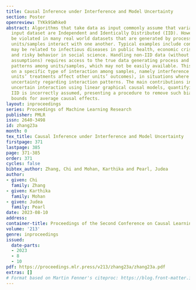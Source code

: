 ```yaml
---
title: Causal Inference under Interference and Model Uncertainty
section: Poster
openreview: TYKk9SWhke0
abstract: Algorithms that take data as input commonly assume that variables in the
  input dataset are Independent and Identically Distributed (IID). However, IID may
  be violated in many real world datasets that are generated by processes in which
  units/samples interact with one another. Typical examples include contagion that
  may be related to infectious diseases in public health, economic crisis in finance
  and risky behavior in social science. Handling non-IID data (without making additional
  assumptions) requires access to the true data generating process and the exact interaction
  patterns among units/samples, which may not be easily available. This work focuses
  on a specific type of interaction among samples, namely interference (i.e. some
  units’ treatments affect other units’ outcomes), in situations where there exists
  uncertainty regarding interaction patterns. The main contributions include modeling
  uncertain interaction using linear graphical causal models, quantifying bias when
  IID is incorrectly assumed, presenting a procedure to remove such bias and deriving
  bounds for average causal effects.
layout: inproceedings
series: Proceedings of Machine Learning Research
publisher: PMLR
issn: 2640-3498
id: zhang23a
month: 0
tex_title: Causal Inference under Interference and Model Uncertainty
firstpage: 371
lastpage: 385
page: 371-385
order: 371
cycles: false
bibtex_author: Zhang, Chi and Mohan, Karthika and Pearl, Judea
author:
- given: Chi
  family: Zhang
- given: Karthika
  family: Mohan
- given: Judea
  family: Pearl
date: 2023-08-10
address:
container-title: Proceedings of the Second Conference on Causal Learning and Reasoning
volume: '213'
genre: inproceedings
issued:
  date-parts:
  - 2023
  - 8
  - 10
pdf: https://proceedings.mlr.press/v213/zhang23a/zhang23a.pdf
extras: []
# Format based on Martin Fenner's citeproc: https://blog.front-matter.io/posts/citeproc-yaml-for-bibliographies/
---
```

